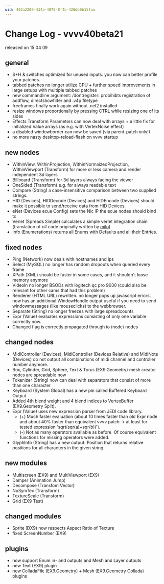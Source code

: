 ```yaml
---
uid: 402a2209-414a-4075-8f4b-420db0b15faa
---
```


# Change Log - vvvv40beta21
released on 15 04 09  

## general
* S+H & switches optimized for unused inputs. you now can better profile your patches.  
* tabbed patches no longer utilize CPU + further speed improvements in large setups with multiple tabbed patches  
* new commandline argument: /dontregister: probihibts registration of addflow, directshowfilter and .v4p filetype  
* freeframes finally work again without .net2 installed  
* resize windows proportionally by pressing CTRL while resizing one of its sides  
* Effects Transform Parameters can now deal with arrays + a little fix for initialized Value arrays (as e.g. with VertexNoise effect)  
* a disabled windowborder can now be saved (via parent-patch only!)  
* no more nasty desktop-reload-flash on vvvv startup  

## new nodes
* WithinView, WithinProjection, WithinNormaizedProjection, WithinViewport (Transform) for more or less camera and render independent 3d layers  
* Billboard (Transform) for 3d layers always facing the viewer   
* OneSided (Transform) e.g. for always readable text  
* Compare (String) a case-insensitive comparison between two supplied strings.  
* HID (Devices), HIDDecode (Devices) and HIDEncode (Devices) should make it possible to send/receive data from HID Devices.   
* eNet (Devices ecue Config) sets the Nic IP the ecue nodes should bind to   
* Verlet (Spreads Simple) calculates a simple verlet integration chain (translation of c# code originally written by <a href="http://vvvv.org/tiki-index.php?page=UserPagemilo" class="extURL" target="_blank">milo</a>)  
* Info (Enumerations) returns all Enums with Defaults and all their Entries.  

## fixed nodes
* Ping (Network) now deals with hostnames and ips   
* Select (MySQL) no longer has random dropouts when queried every frame  
* XPath (XML) should be faster in some cases, and it shouldn't loose memory anymore  
* VideoIn no longer BSODs with logitech qc pro 9000 (could also be relevant for other cams that had this problem)  
* Renderer (HTML URL) rewritten. no longer pops up javascript errors. now has an additional WindowHandle output useful if you need to send windowmessages (like mouseclicks) to the webbrowser.  
* Separate (String) no longer freezes with large spreadcounts  
* Expr (Value) evaluates expressions consisting of only one variable correctly now.  
* Changed flag is correctly propagated through io (node) nodes  

## changed nodes
* MidiController (Devices), MidiController (Devices Relative) and MidiNote (Devices) do not output all combinations of midi channel and controller number anymore.  
* Box, Cylinder, Grid, Sphere, Text & Torus (EX9.Geometry) mesh creator nodes are spreadable now  
* Tokenizer (String) now can deal with separators that consist of more than one character  
* Keyboard (System Global) has a new pin called Buffered Keyboard Output  
* Added 4th blend weight and 4 blend indices to VertexBuffer (EX9.Geometry Split).  
* Expr (Value) uses new expression parser from JEDI code library.  
  * (+) Much faster evaluation (about 10 times faster than old Expr node and about 40% faster than equivalent vvvv patch -> at least for tested expression 'sqrt(sqr(a)+sqr(b))').  
  * (-) Not as many operators available as before. Of course equivalent functions for missing operators were added.  
* GlyphInfo (String) has a new output: Position that returns relative positions for all characters in the given string  

## new modules
* Multiscreen (EX9) and MultiViewport (EX9)  
* Damper (Animation Jump)   
* Decompose (Transfom Vector)  
* NoSymTex (Transform)  
* TextureScale (Transform)  
* Grid (EX9 Test)   

## changed modules
* Sprite (DX9) now respects Aspect Ratio of Texture  
* fixed ScreenNumber (EX9)  

## plugins
* now support Enum in- and outputs and Mesh and Layer outputs  
* new Text (EX9) plugin  
* new ColladaFile (EX9.Geometry) + Mesh (EX9.Geometry Collada) plugins  